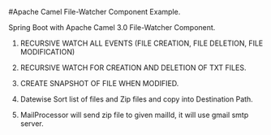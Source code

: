 #Apache Camel File-Watcher Component Example.

Spring Boot with Apache Camel 3.0 File-Watcher Component.

1. RECURSIVE WATCH ALL EVENTS (FILE CREATION, FILE DELETION, FILE MODIFICATION)

2. RECURSIVE WATCH FOR CREATION AND DELETION OF TXT FILES.

3. CREATE SNAPSHOT OF FILE WHEN MODIFIED.

4. Datewise Sort list of files and Zip files and copy into Destination Path.

5. MailProcessor will send zip file to given mailId, it will use gmail smtp server.
